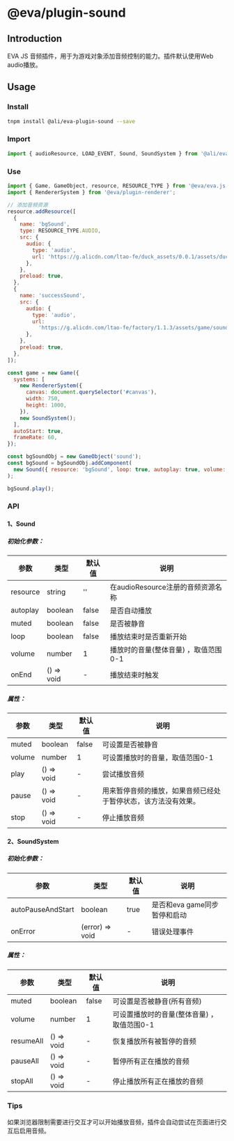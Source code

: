 # @eva/plugin-sound

## Introduction

EVA JS 音频插件，用于为游戏对象添加音频控制的能力。插件默认使用Web audio播放。

## Usage

### Install

```bash
tnpm install @ali/eva-plugin-sound --save
```

### Import

```javascript
import { audioResource, LOAD_EVENT, Sound, SoundSystem } from '@ali/eva-plugin-sound';
```

### Use

```javascript
import { Game, GameObject, resource, RESOURCE_TYPE } from '@eva/eva.js';
import { RendererSystem } from '@eva/plugin-renderer';

// 添加音频资源
resource.addResource([
  {
    name: 'bgSound',
    type: RESOURCE_TYPE.AUDIO,
    src: {
      audio: {
        type: 'audio',
        url: 'https://g.alicdn.com/ltao-fe/duck_assets/0.0.1/assets/duckBg.mp3',
      },
    },
    preload: true,
  },
  {
    name: 'successSound',
    src: {
      audio: {
        type: 'audio',
        url:
          'https://g.alicdn.com/ltao-fe/factory/1.1.3/assets/game/sound/success.mp3',
      },
    },
    preload: true,
  },
]);

const game = new Game({
  systems: [
    new RendererSystem({
      canvas: document.querySelector('#canvas'),
      width: 750,
      height: 1000,
    }),
    new SoundSystem();
  ],
  autoStart: true,
  frameRate: 60,
});

const bgSoundObj = new GameObject('sound');
const bgSound = bgSoundObj.addComponent(
  new Sound({ resource: 'bgSound', loop: true, autoplay: true, volume: 0.5 })
);

bgSound.play();
```

### API

#### 1、Sound
##### 初始化参数：
| 参数     | 类型       | 默认值 | 说明                                 |
| -------- | ---------- | ------ | ------------------------------------ |
| resource | string     | ''     | 在audioResource注册的音频资源名称    |
| autoplay | boolean    | false  | 是否自动播放                         |
| muted    | boolean    | false  | 是否被静音                           |
| loop     | boolean    | false  | 播放结束时是否重新开始               |
| volume   | number     | 1      | 播放时的音量(整体音量) ，取值范围0-1 |
| onEnd    | () => void | -      | 播放结束时触发                       |

##### 属性：
| 参数   | 类型       | 默认值 | 说明                                                           |
| ------ | ---------- | ------ | -------------------------------------------------------------- |
| muted  | boolean    | false  | 可设置是否被静音                                               |
| volume | number     | 1      | 可设置播放时的音量，取值范围0-1                                |
| play   | () => void | -      | 尝试播放音频                                                   |
| pause  | () => void | -      | 用来暂停音频的播放，如果音频已经处于暂停状态，该方法没有效果。 |
| stop   | () => void | -      | 停止播放音频                                                   |

#### 2、SoundSystem
##### 初始化参数：
| 参数              | 类型            | 默认值 | 说明                         |
| ----------------- | --------------- | ------ | ---------------------------- |
| autoPauseAndStart | boolean         | true   | 是否和eva game同步暂停和启动 |
| onError           | (error) => void | -      | 错误处理事件                 |

##### 属性：
| 参数      | 类型       | 默认值 | 说明                                       |
| --------- | ---------- | ------ | ------------------------------------------ |
| muted     | boolean    | false  | 可设置是否被静音(所有音频)                 |
| volume    | number     | 1      | 可设置播放时的音量(整体音量) ，取值范围0-1 |
| resumeAll | () => void | -      | 恢复播放所有被暂停的音频                   |
| pauseAll  | () => void | -      | 暂停所有正在播放的音频                     |
| stopAll   | () => void | -      | 停止播放所有正在播放的音频                 |

### Tips
如果浏览器限制需要进行交互才可以开始播放音频，插件会自动尝试在页面进行交互后启用音频。